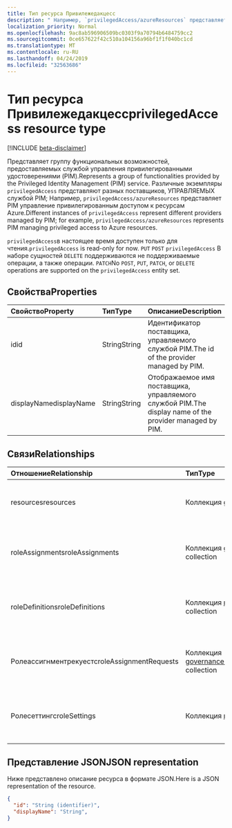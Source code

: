 ```yaml
---
title: Тип ресурса Привилежедакцесс
description: " Например, `privilegedAccess/azureResources` представляет PIM управление привилегированным доступом к ресурсам Azure."
localization_priority: Normal
ms.openlocfilehash: 9ac8ab596906509bc0303f9a70794b6484759cc2
ms.sourcegitcommit: 0ce657622f42c510a104156a96bf1f1f040bc1cd
ms.translationtype: MT
ms.contentlocale: ru-RU
ms.lasthandoff: 04/24/2019
ms.locfileid: "32563686"
---
```

# <a name="privilegedaccess-resource-type"></a><span data-ttu-id="98be4-103">Тип ресурса Привилежедакцесс</span><span class="sxs-lookup"><span data-stu-id="98be4-103">privilegedAccess resource type</span></span>

[!INCLUDE [beta-disclaimer](../../includes/beta-disclaimer.md)]

<span data-ttu-id="98be4-104">Представляет группу функциональных возможностей, предоставляемых службой управления привилегированными удостоверениями (PIM).</span><span class="sxs-lookup"><span data-stu-id="98be4-104">Represents a group of functionalities provided by the Privileged Identity Management (PIM) service.</span></span> <span data-ttu-id="98be4-105">Различные экземпляры `privilegedAccess` представляют разных поставщиков, УПРАВЛЯЕМЫХ службой PIM; Например, `privilegedAccess/azureResources` представляет PIM управление привилегированным доступом к ресурсам Azure.</span><span class="sxs-lookup"><span data-stu-id="98be4-105">Different instances of `privilegedAccess` represent different providers managed by PIM; for example, `privilegedAccess/azureResources` represents PIM managing privileged access to Azure resources.</span></span>


<span data-ttu-id="98be4-106">`privilegedAccess`в настоящее время доступен только для чтения.</span><span class="sxs-lookup"><span data-stu-id="98be4-106">`privilegedAccess` is read-only for now.</span></span> <span data-ttu-id="98be4-107">`PUT` `POST` `privilegedAccess` В наборе сущностей `DELETE` поддерживаются не поддерживаемые операции, а также операции. `PATCH`</span><span class="sxs-lookup"><span data-stu-id="98be4-107">No `POST`, `PUT`, `PATCH`, or `DELETE` operations are supported on the `privilegedAccess` entity set.</span></span>

## <a name="properties"></a><span data-ttu-id="98be4-108">Свойства</span><span class="sxs-lookup"><span data-stu-id="98be4-108">Properties</span></span>
| <span data-ttu-id="98be4-109">Свойство</span><span class="sxs-lookup"><span data-stu-id="98be4-109">Property</span></span>  | <span data-ttu-id="98be4-110">Тип</span><span class="sxs-lookup"><span data-stu-id="98be4-110">Type</span></span>      |<span data-ttu-id="98be4-111">Описание</span><span class="sxs-lookup"><span data-stu-id="98be4-111">Description</span></span>|
|:----------|:----------|:----------|
|<span data-ttu-id="98be4-112">id</span><span class="sxs-lookup"><span data-stu-id="98be4-112">id</span></span>         |<span data-ttu-id="98be4-113">String</span><span class="sxs-lookup"><span data-stu-id="98be4-113">String</span></span>     |<span data-ttu-id="98be4-114">Идентификатор поставщика, управляемого службой PIM.</span><span class="sxs-lookup"><span data-stu-id="98be4-114">The id of the provider managed by PIM.</span></span>|
|<span data-ttu-id="98be4-115">displayName</span><span class="sxs-lookup"><span data-stu-id="98be4-115">displayName</span></span>|<span data-ttu-id="98be4-116">String</span><span class="sxs-lookup"><span data-stu-id="98be4-116">String</span></span>     |<span data-ttu-id="98be4-117">Отображаемое имя поставщика, управляемого службой PIM.</span><span class="sxs-lookup"><span data-stu-id="98be4-117">The display name of the provider managed by PIM.</span></span>|


## <a name="relationships"></a><span data-ttu-id="98be4-118">Связи</span><span class="sxs-lookup"><span data-stu-id="98be4-118">Relationships</span></span>
| <span data-ttu-id="98be4-119">Отношение</span><span class="sxs-lookup"><span data-stu-id="98be4-119">Relationship</span></span>   | <span data-ttu-id="98be4-120">Тип</span><span class="sxs-lookup"><span data-stu-id="98be4-120">Type</span></span>                                         |<span data-ttu-id="98be4-121">Описание</span><span class="sxs-lookup"><span data-stu-id="98be4-121">Description</span></span>|
|:---------------|:---------------------------------------------|:----------|
|<span data-ttu-id="98be4-122">resources</span><span class="sxs-lookup"><span data-stu-id="98be4-122">resources</span></span>       |<span data-ttu-id="98be4-123">Коллекция [governanceResource](../resources/governanceresource.md)</span><span class="sxs-lookup"><span data-stu-id="98be4-123">[governanceResource](../resources/governanceresource.md) collection</span></span>            |<span data-ttu-id="98be4-124">Коллекция ресурсов для поставщика.</span><span class="sxs-lookup"><span data-stu-id="98be4-124">A collection of resources for the provider.</span></span>|
|<span data-ttu-id="98be4-125">roleAssignments</span><span class="sxs-lookup"><span data-stu-id="98be4-125">roleAssignments</span></span> |<span data-ttu-id="98be4-126">Коллекция [governanceRoleAssignment](../resources/governanceroleassignment.md)</span><span class="sxs-lookup"><span data-stu-id="98be4-126">[governanceRoleAssignment](../resources/governanceroleassignment.md) collection</span></span>|<span data-ttu-id="98be4-127">Коллекция назначений ролей для поставщика.</span><span class="sxs-lookup"><span data-stu-id="98be4-127">A collection of role assignments for the provider.</span></span>|
|<span data-ttu-id="98be4-128">roleDefinitions</span><span class="sxs-lookup"><span data-stu-id="98be4-128">roleDefinitions</span></span> |<span data-ttu-id="98be4-129">Коллекция [говернанцероледефинитион](../resources/governanceroledefinition.md)</span><span class="sxs-lookup"><span data-stu-id="98be4-129">[governanceRoleDefinition](../resources/governanceroledefinition.md) collection</span></span>|<span data-ttu-id="98be4-130">Коллекция ролей дефинтионс для поставщика.</span><span class="sxs-lookup"><span data-stu-id="98be4-130">A collection of role defintions for the provider.</span></span>|
|<span data-ttu-id="98be4-131">Ролеассигнментрекуестс</span><span class="sxs-lookup"><span data-stu-id="98be4-131">roleAssignmentRequests</span></span> |<span data-ttu-id="98be4-132">Коллекция [governanceRoleAssignmentRequest](../resources/governanceroleassignmentrequest.md)</span><span class="sxs-lookup"><span data-stu-id="98be4-132">[governanceRoleAssignmentRequest](../resources/governanceroleassignmentrequest.md) collection</span></span>|<span data-ttu-id="98be4-133">Коллекция запросов назначений ролей для поставщика.</span><span class="sxs-lookup"><span data-stu-id="98be4-133">A collection of role assignment requests for the provider.</span></span>|
|<span data-ttu-id="98be4-134">Ролесеттингс</span><span class="sxs-lookup"><span data-stu-id="98be4-134">roleSettings</span></span> |<span data-ttu-id="98be4-135">Коллекция [говернанцеролесеттинг](../resources/governancerolesetting.md)</span><span class="sxs-lookup"><span data-stu-id="98be4-135">[governanceRoleSetting](../resources/governancerolesetting.md) collection</span></span>|<span data-ttu-id="98be4-136">Коллекция параметров роли для поставщика.</span><span class="sxs-lookup"><span data-stu-id="98be4-136">A collection of role settings for the provider.</span></span>|


## <a name="json-representation"></a><span data-ttu-id="98be4-137">Представление JSON</span><span class="sxs-lookup"><span data-stu-id="98be4-137">JSON representation</span></span>

<span data-ttu-id="98be4-138">Ниже представлено описание ресурса в формате JSON.</span><span class="sxs-lookup"><span data-stu-id="98be4-138">Here is a JSON representation of the resource.</span></span>

<!-- {
  "blockType": "resource",
  "optionalProperties": [

  ],
  "keyProperty": "id",
  "baseType":"microsoft.graph.entity",
  "@odata.type": "microsoft.graph.privilegedAccess"
}-->

```json
{
  "id": "String (identifier)",
  "displayName": "String",
}
```


<!-- uuid: 8fcb5dbc-d5aa-4681-8e31-b001d5168d79
2015-10-25 14:57:30 UTC -->
<!--
{
  "type": "#page.annotation",
  "description": "privilegedAccess",
  "keywords": "",
  "section": "documentation",
  "tocPath": "",
  "suppressions": []
}
-->

